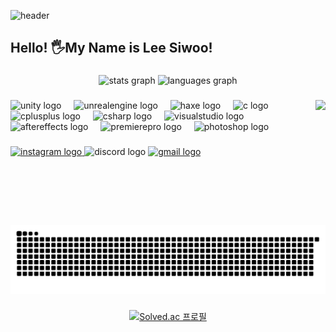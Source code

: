 ![header](https://capsule-render.vercel.app/api?type=waving&color=0:833ab4,50:fd1d1d,100:fcb045&height=200&section=header&text=Welcome%20to%20MY%20Github!&fontSize=50&animation=fadeIn&desc=Junior%20Game%20Developer's%20Github&descAlign=77&descAlignY=40&fontColor=f7f5f5&fontAlignY=25&fontAlign=62)


<h2 align="left">Hello! 🖐️My Name is Lee Siwoo!</h2>

###

<div align="center">
  <img src="https://github-readme-stats.vercel.app/api?username=leesiuuuu&hide_title=false&hide_rank=false&show_icons=true&include_all_commits=true&count_private=true&disable_animations=false&theme=dracula&locale=en&hide_border=false" height="150" alt="stats graph"  />
  <img src="https://github-readme-stats.vercel.app/api/top-langs?username=leesiuuuu&locale=en&hide_title=false&layout=compact&card_width=320&langs_count=5&theme=dracula&hide_border=false" height="150" alt="languages graph"  />
</div>

###

<img align="right" height="200" src="https://github.com/user-attachments/assets/fda7f5a3-44ba-48e3-b43d-25fce5a79c2c"  />

###

<div align="left">
  <img src="https://skillicons.dev/icons?i=unity" height="30" alt="unity logo"  />
  <img width="12" />
  <img src="https://skillicons.dev/icons?i=unreal" height="30" alt="unrealengine logo"  />
  <img width="12" />
  <img src="https://skillicons.dev/icons?i=haxe" height="30" alt="haxe logo"  />
  <img width="12" />
  <img src="https://skillicons.dev/icons?i=c" height="30" alt="c logo"  />
  <img width="12" />
  <img src="https://skillicons.dev/icons?i=cpp" height="30" alt="cplusplus logo"  />
  <img width="12" />
  <img src="https://skillicons.dev/icons?i=cs" height="30" alt="csharp logo"  />
  <img width="12" />
  <img src="https://skillicons.dev/icons?i=visualstudio" height="30" alt="visualstudio logo"  />
  <img width="12" />
  <img src="https://cdn.simpleicons.org/adobeaftereffects/9999FF" height="30" alt="aftereffects logo"  />
  <img width="12" />
  <img src="https://cdn.simpleicons.org/adobepremierepro/9999FF" height="30" alt="premierepro logo"  />
  <img width="12" />
  <img src="https://cdn.simpleicons.org/adobephotoshop/31A8FF" height="30" alt="photoshop logo"  />
</div>

###

<div align="left">
  <a href="https://www.instagram.com/lee_siuuuu/" target="_blank">
    <img src="https://img.shields.io/static/v1?message=Instagram&logo=instagram&label=&color=E4405F&logoColor=white&labelColor=&style=for-the-badge" height="35" alt="instagram logo"  />
  </a>
  <img src="https://img.shields.io/static/v1?message=Discord&logo=discord&label=&color=7289DA&logoColor=white&labelColor=&style=for-the-badge" height="35" alt="discord logo"  />
  <a href="s24028@gsm.hs.kr" target="_blank">
    <img src="https://img.shields.io/static/v1?message=Gmail&logo=gmail&label=&color=D14836&logoColor=white&labelColor=&style=for-the-badge" height="35" alt="gmail logo"  />
  </a>
</div>

###

<br clear="both">

<img src="https://raw.githubusercontent.com/leesiuuuu/leesiuuuu/output/snake.svg" alt="Snake animation" />

###
<p align="center">
  <a href="https://solved.ac/leesiu1">
    <img src="http://mazassumnida.wtf/api/v2/generate_badge?boj=leesiu1" alt="Solved.ac 프로필">
  </a>
</p>
